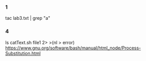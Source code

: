 ### 1
tac lab3.txt | grep "a"
### 4
ls catText.sh file1 2> >(nl >  error)
https://www.gnu.org/software/bash/manual/html_node/Process-Substitution.html
